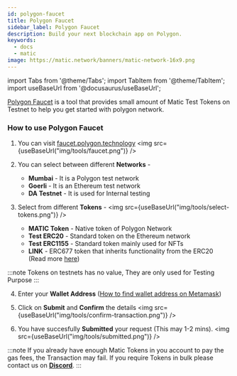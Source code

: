 ```yaml
---
id: polygon-faucet
title: Polygon Faucet
sidebar_label: Polygon Faucet
description: Build your next blockchain app on Polygon.
keywords:
  - docs
  - matic
image: https://matic.network/banners/matic-network-16x9.png 
---
```

import Tabs from '@theme/Tabs';
import TabItem from '@theme/TabItem';
import useBaseUrl from '@docusaurus/useBaseUrl';

[Polygon Faucet](https://faucet.polygon.technology/) is a tool that provides small amount of Matic Test Tokens on Testnet to help you get started with polygon network.

### How to use Polygon Faucet

1. You can visit [faucet.polygon.technology](https://faucet.polygon.technology/)
 <img src={useBaseUrl("img/tools/faucet.png")} />

2. You can select between different **Networks** -
    - **Mumbai** - It is a Polygon test network
    - **Goerli** - It is an Ethereum test network
    - **DA Testnet** - It is used for Internal testing

3. Select from different **Tokens** -
 <img src={useBaseUrl("img/tools/select-tokens.png")} />

   - **MATIC Token** - Native token of Polygon Network
   - **Test ERC20** - Standard token on the Ethereum network
   - **Test ERC1155** - Standard token mainly used for NFTs
   - **LINK** - ERC677 token that inherits functionality from the ERC20 (Read more [here](https://docs.chain.link/docs/link-token-contracts/))

:::note
Tokens on testnets has no value, They are only used for Testing Purpose
:::

4. Enter your **Wallet Address** ([How to find wallet address on Metamask](https://metamask.zendesk.com/hc/en-us/articles/360015289512-How-to-copy-your-MetaMask-account-public-address-))

5. Click on **Submit** and **Confirm** the details 
 <img src={useBaseUrl("img/tools/confirm-transaction.png")} />

6. You have succesfully **Submitted** your request (This may 1-2 mins). 
 <img src={useBaseUrl("img/tools/submitted.png")} />

:::note
If you already have enough Matic Tokens in you account to pay the gas fees, the Transaction may fail. If you require Tokens in bulk please contact us on <ins>**[Discord](https://discord.com/invite/polygon)**</ins>.
:::
